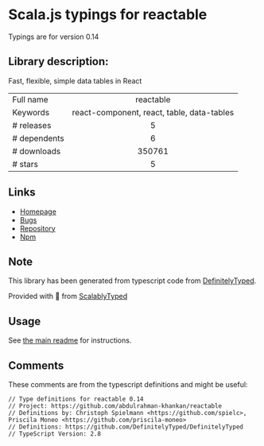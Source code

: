 
# Scala.js typings for reactable

Typings are for version 0.14

## Library description:
Fast, flexible, simple data tables in React

|                    |                 |
| ------------------ | :-------------: |
| Full name          | reactable |
| Keywords           | react-component, react, table, data-tables |
| # releases         | 5 |
| # dependents       | 6 |
| # downloads        | 350761 |
| # stars            | 5 |

## Links
- [Homepage](https://github.com/abdulrahman-khankan/reactable)
- [Bugs](https://github.com/abdulrahman-khankan/reactable/issues)
- [Repository](https://github.com/abdulrahman-khankan/reactable)
- [Npm](https://www.npmjs.com/package/reactable)
    


## Note
This library has been generated from typescript code from [DefinitelyTyped](https://definitelytyped.org).

Provided with :purple_heart: from [ScalablyTyped](https://github.com/oyvindberg/ScalablyTyped)

## Usage
See [the main readme](../../readme.md) for instructions.

## Comments

These comments are from the typescript definitions and might be useful:
```
// Type definitions for reactable 0.14
// Project: https://github.com/abdulrahman-khankan/reactable
// Definitions by: Christoph Spielmann <https://github.com/spielc>, Priscila Moneo <https://github.com/priscila-moneo>
// Definitions: https://github.com/DefinitelyTyped/DefinitelyTyped
// TypeScript Version: 2.8

```

